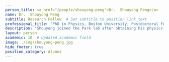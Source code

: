 ```yaml
---
person_title: <a href="/people/shouyong-peng">Dr.  Shouyong Peng</a>
name: Dr.  Shouyong Peng
subtitle: Research Fellow  # Set subtitle to position_link_text
professional_title: "PhD in Physics, Boston University, Postdoctoral Fellow (2005-2010), Staff Scientist, Broad Institute/Dana-Farber Cancer Institute"
description: "Shouyong joined the Park lab after obtaining his physics PhD at Boston University in 2005. He is now a staff scientist at the Broad Institute/Dana-Farber Cancer Institute."
layout: person
academic: 10  # Updated academic field
image: ./img/shouyong-peng.jpg
hide_footer: true
position_category: Alumni
---
```

